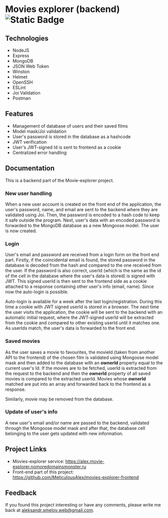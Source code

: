 # Movies explorer (backend) ![Static Badge](https://img.shields.io/badge/version-1.0-green)

## Technologies
- NodeJS
- Express
- MongoDB
- JSON Web Token
- Winston
- Helmet
- OpenSSH
- ESLint
- Joi Validation
- Postman

## Features

- Management of database of users and their saved films
- Model mask/Joi validation
- User's password is stored in the database as a hashcode
- JWT verification 
- User's JWT-signed Id is sent to frontend as a cookie
- Centralized error handling

## Documentation

This is a backend part of the Movie-explorer project. 

### New user handling
When a new user account is created on the front end of the application, the user's password, name, and email are sent to the backend where they are validated using Joi. Then, the password is encoded to a hash code to keep it safe outside the program. Next, user's data with an encoded password is forwarded to the MongoDB database as a new Mongoose model. The user is now created.

### Login
User's email and password are received from a login form on the front end part. Firstly, if the coincidental email is found, the stored password in the database is decoded from the hash and compared to the one received from the user. If the password is also correct, userId (which is the same as the id of the cell in the database where the user's data is stored) is signed with JWT. This signed userId is then sent to the frontend side as a cookie attached to a response containing other user's info (email, name). Since now the auto-login is possible.

Auto-login is available for a week after the last login/registration. During this time a cookie with JWT signed userId is stored in a browser. The next time the user visits the application, the cookie will be sent to the backend with an automatic initial request, where the JWT-signed userId will be extracted from the cookie and compared to other existing userId until it matches one. As userIds match, the user's data is forwarded to the front end.

### Saved movies
As the user saves a movie to favourites, the movieId (taken from another API to the frontend) of the chosen film is validated using Mongoose model mask and then added to the database with an **ownerId** property equal to the current user's Id. If the movies are to be fetched, userId is extracted from the request to the backend and then the **ownerId** property of all saved movies is compared to the extracted userId. Movies whose **ownerId** matched are put into an array and forwarded back to the frontend as a response.

Similarly, movie may be removed from the database.

### Update of user's info

A new user's email and/or name are passed to the backend, validated through the Mongoose model mask and after that, the database cell belonging to the user gets updated with new information.

## Project Links

- Movies-explorer service: https://alex.movie-explorer.nomoredomainsmonster.ru
- Front-end part of this project: https://github.com/MeticulousAlex/movies-explorer-frontend

## Feedback

If you found this project interesting or have any comments, please write me back at aleksandr.smelov.web@gmail.com. 
